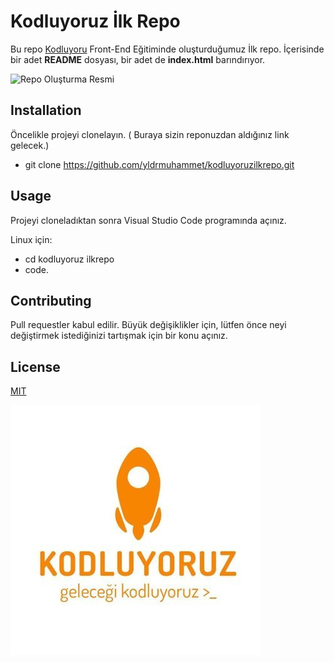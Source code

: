 # Kodluyoruz İlk Repo
Bu repo [Kodluyoru](https://www.kodluyoruz.org/) Front-End Eğitiminde oluşturduğumuz İlk repo. İçerisinde bir adet **README** dosyası, bir adet de **index.html** barındırıyor.


![Repo Oluşturma Resmi](https://i.hizliresim.com/fqjb1nv.png)
## Installation

Öncelikle projeyi clonelayın. ( Buraya sizin reponuzdan aldığınız link gelecek.)

- git clone https://github.com/yldrmuhammet/kodluyoruzilkrepo.git

## Usage

Projeyi cloneladıktan sonra Visual Studio Code programında açınız.

Linux için:

- cd kodluyoruz ilkrepo
- code.

## Contributing

Pull requestler kabul edilir. Büyük değişiklikler için, lütfen önce neyi değiştirmek istediğinizi tartışmak için bir konu açınız.

## License

[MIT](https://choosealicense.com/licenses/mit/)


![Kodluyoruz Logo](https://raw.githubusercontent.com/Kodluyoruz/taskforce/git/git/markdown-nedir-nasil-kullaniriz-/figures/kodluyoruz_logo.jpg)
